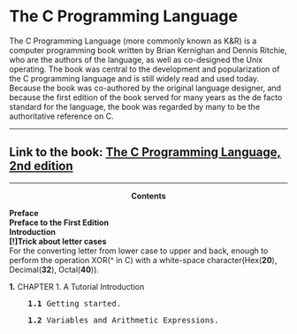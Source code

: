 # The C Programming Language
The C Programming Language (more commonly known as K&amp;R) is a computer programming book written by Brian Kernighan and Dennis Ritchie,  who are the authors of the language, as well as co-designed the Unix operating. The book was central to the development and popularization of the C programming language and is still widely read and used today. Because the book was co-authored by the original language designer, and because the first edition of the book served for many years as the de facto standard for the language, the book was regarded by many to be the authoritative reference on C.
***
## Link to the book: [The C Programming Language, 2nd edition](https://www.amazon.com/Programming-Language-2nd-Brian-Kernighan/dp/0131103628)
***
<p align="center">
    <b>Contents</b><br>
</p>
<p>
    <b> Preface</b></a><br>
    <b> Preface to the First Edition</b><br>
    <b> Introduction</b><br>
    <b>[!]Trick about letter cases</b><br>For the converting letter from lower case to upper and back, enough to perform the operation XOR(^ in C) with a white-space character(Hex(<b>20</b>), Decimal(<b>32</b>), Octal(<b>40</b>)).</p>
    <b>1.</b> CHAPTER 1. A Tutorial Introduction<br>
    <pre>    <b>1.1</b> Getting started.<br></pre>
    <pre>    <b>1.2</b> Variables and Arithmetic Expressions.<br></pre> 
